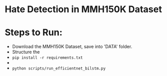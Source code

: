 # Hate Detection in MMH150K Dataset

# Steps to Run:
- Download the MMH150K Dataset, save into 'DATA' folder.
- Structure the 
- ```pip install -r requirements.txt```
- 
- ```python scripts/run_efficientnet_bilstm.py```

